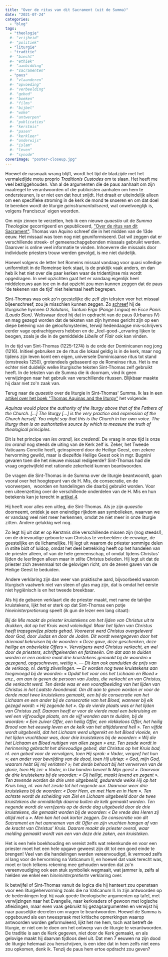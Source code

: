 ```yaml
---
title: "Over de ritus van dit Sacrament (uit de Summa)"
date: "2021-07-24"
categories: 
  - "blog"
tags:
  - "theologie"
  #- "vrijheid"
  #- "politiek"
  - "liturgie"
  - "traditie"
  #- "biecht"
  #- "ethiek"
  #- "aanbidding"
  #- "sacramenten"
  - "paus"
  #- "vlaanderen"
  #- "opvoeding"
  #- "verbeelding"
  #- "gebed"
  #- "boeken"
  #- "films"
  #- "bijbel"
  #- "woke"
  #- "antwerpen"
  #- "publicaties"
  #- "kerstmis"
  #- "pasen"
  #- "kerkleer"
  #- "onderwijs"
  #- "islam"
  #- "leven"
  #- "synode"
coverImage: "poster-closeup.jpg"
---
```


Hoewel de nasmaak wrang blijft, wordt het tijd de bladzijde met het vermaledijde motu proprio _Traditionis Custodes_ om te slaan. Het heeft me veel beziggehouden. Van al de argumenten die de paus aanhaalt om zijn maatregel te verantwoorden of die publicisten aanhalen om hem te ondersteunen, is er niet een dat hout snijdt. Het draait er uiteindelijk alleen  om een specifieke stroming in de kerk de mond te snoeren en om dat doel te bereiken wordt de liturgie _geïnstrumentaliseerd_, wat onwelvoeglijk is, volgens Franciscus' eigen woorden.

Om mijn zinnen te verzetten, heb ik een nieuwe _quaestio_ uit de _Summa Theologiae_ gecorrigeerd en gepubliceerd, ["Over de ritus van dit Sacrament"](https://summa.gelovenleren.net/liber-4-quaestio-083.html). Thomas van Aquino schreef die in het midden van de 13de eeuw. Het missaal was toen nog niet geuniformiseerd. Dat wil zeggen dat er verschillende streek- of gemeenschapgebonden missaals gebruikt werden. Daarover is online veel informatie te vinden. Inhoeverre die missaals door individuele priesters trouw werden gevolgd, is me niet duidelijk. 

Hoewel volgens de letter het Romeins missaal vandaag voor quasi volledige uniformiteit in de Romeinse kerk staat, is de praktijk vaak anders, en dan heb ik het niet over die paar kerken waar de tridentijnse mis wordt opgedragen. In veel opzichten gaat het er vandaag eigenlijk heel middeleeuws aan toe en in dat opzicht zou men kunnen zeggen dat de paus 'de tekenen van de tijd' niet helemaal heeft begrepen.

Sint-Thomas was ook zo'n geestelijke die zelf zijn teksten voor het missaal bijeenschreef, zou je misschien kunnen zeggen. Zo [schreef](https://www.catholicculture.org/culture/library/view.cfm?RecNum=2606) hij de liturgische hymnen _O Salutaris, Tantum Ergo (Pange Lingua)_ en _Ecce Panis (Lauda Sion)_. Weliswaar deed hij dat in opdracht van de paus (Urbanus IV) en mag gezegd worden dat de teksten van zijn hymnes gericht zijn op een diepe beleving van de geloofsmysteries, terwijl hedendaagse mis-schrijvers eerder vage opdrachtgevers hebben en de _feel-good-_ervaring lijken te beogen, zoals je die in de gemiddelde _Libelle_ of _Flair_ ook kan vinden.

In de tijd van Sint-Thomas (1225-1274) is de orde der Dominicanen nog jong (1216). Initieel gebruiken ze de ritus die lokaal geldig is in de kerk, maar nog tijdens zijn leven komt een eigen, universele Dominicaanse ritus tot stand (omstreeks 1250), grotendeels gebaseerd op de Romeinse ritus. Het is me echter niet duidelijk welke liturgische teksten Sint-Thomas zelf gebruikt heeft. In de teksten van de Summa die ik doornam, vind ik geen verwijzingen naar het gebruik van verschillende ritussen. Blijkbaar maakte hij daar niet zo'n zaak van.

Terug naar de _quaestio_ over de liturgie in Sint-Thomas' Summa. Ik las in een [artikel over het boek "Thomas Aquinas and the liturgy"](https://www.newliturgicalmovement.org/2006/08/thomas-aquinas-and-liturgy.html#.YPvlRjqxVhE) het volgende:

_Aquinas would place the authority of the liturgy above that of the Fathers of the Church. \[...\] The liturgy \[...\] is the very practice and expression of the Church herself. You might say that this is the Church in her own voice. The liturgy then is an authoritative source by which to measure the truth of theological principles._

Dit is het principe van _lex orandi, lex credendi_. De vraag in onze tijd is onze _lex orandi_ nog steeds de uiting van de Kerk zelf is. Zeker, het Tweede Vaticaans Concilie heeft, geïnspireerd door de Heilige Geest, een zekere hervorming gewild, maar is diezelfde Heilige Geest ook in mgr. Bugnini gevaren toen die het nieuwe missaal redigeerde? Sint-Thomas had die vraag ongetwijfeld met rationele zekerheid kunnen beantwoorden.

De vragen die Sint-Thomas in de Summa over de liturgie beantwoordt, gaan vooral over het hoogtepunt van de H. Mis, de consecratie, en de voorwerpen,  woorden en handelingen die daarbij gebruikt worden. Voor een uiteenzetting over de verschillende onderdelen van de H. Mis en hun betekenis kan je terecht in [artikel 4](https://summa.gelovenleren.net/liber-4-quaestio-083.html#articulus4).

Hij heeft voor alles een uitleg, die Sint-Thomas. Als je zijn _quaestio_ doorneemt, ontdek je een oneindige rijkdom aan symbolieken, waarvan we er vandaag veel niet meer herkennen, omdat ze niet meer in onze liturgie zitten. Andere gelukkig wel nog.

Zo legt hij uit dat er op Kerstmis drie verschillende missen zijn (nog steeds!), om de drievoudige geboorte van Christus te verbeelden: de eeuwige, de geestelijke en de lichamelijke. Hij legt uit waarom de priester sommige delen in stilte bidt of luidop, omdat het deel betrekking heeft op het handelen van de priester alleen, of van de hele gemeenschap, of omdat tijdens Christus’ lijden de leerlingen alleen maar in stilte Christus beleden. Hij legt uit dat de priester zich zevenmaal tot de gelovigen richt, om de zeven gaven van de Heilige Geest te beduiden.

Andere verklaring zijn dan weer van praktische aard, bijvoorbeeld waarom liturgisch vaatwerk niet van steen of glas mag zijn, dat is omdat het eerste niet hygiënisch is en het tweede breekbaar. 

Als hij de gebaren verklaart die de priester maakt, met name de talrijke kruistekens, lijkt het er sterk op dat Sint-Thomas een potje _hineininterpretierung_ speelt (ik gun de lezer een lang citaat):

_Bij de Mis maakt de priester kruistekens om het lijden van Christus uit te drukken, dat op het Kruis werd voleindigd. Maar het lijden van Christus heeft trapsgewijze plaats gehad. Vooreerst werd Christus overgeleverd door God, door Judas en door de Joden. Dit wordt weergegeven door het driemaal bekruisen bij de woorden: « Deze gave, deze geschenken, deze heilige en onbevlekte Offers ». Vervolgens werd Christus verkocht, en wel door de priesters, schriftgeleerden en farizeeën. Om dat aan te duiden worden er een andere maal drie kruistekens gemaakt bij de woorden « gezegend, opgeschreven, wettig ». — Dit kan ook aanduiden de prijs van de verkoop, nl. dertig zilverlingen. — Er worden nog twee kruistekens aan toegevoegd bij de woorden: « Opdat het voor ons het Lichaam en Bloed » enz., om aan te geven de persoon van Judas, die verkocht en van Christus, die verkocht werd. Ten derde was er een voorafbeelding van het lijden van Christus in het Laatste Avondmaal. Om dit aan te geven worden er voor de derde maal twee kruistekens gemaakt, een bij de consecratie van het Lichaam en een ander bij de consecratie van het Bloed, wanneer bij elk gezegd wordt: « Hij zegende het ». Op de vierde plaats was er het lijden van Christus zelf. Daarom heeft er voor de vierde maal een bekruising en wel een vijfvoudige plaats, om de vijf wonden aan te duiden, bij de woorden: « Een zuiver Offer, een heilig Offer, een vlekkeloos Offer, het heilig Brood van het eeuwig leven en de kelk van het altijddurend heil ». Ten vijfde wordt uitgebeeld, dat het Lichaam werd uitgerekt en het Bloed vloeide, en het lijden vruchtbaar was, door drie kruistekens bij de woorden: « Wij die het Lichaam en Bloed nuttigen van allen zegen » enz. Ten zesde wordt in herinnering gebracht het drievoudige gebed, dat Christus op het Kruis bad, nl. een gebed voor de vervolgers, toen Hij sprak: « Vader, vergeef het hun »; een ander voor bevrijding van de dood, toen Hij uitriep: « God, mijn God, waarom hebt Gij mij verlaten? »; het derde behoort bij het verwerven van de glorie, toen Hij zei: « Vader, in Uw handen beveel Ik Mijn geest ». Daarvoor de drie kruistekens bij de woorden: « Gij heiligt, maakt levend en zegent ». Ten zevende worden de drie uren uitgebeeld, gedurende welke Hij op het Kruis hing, nl. van het zesde tot het negende uur. Daarvoor weer drie kruistekens bij de woorden: « Door Hem, en met Hem en in Hem ». Ten achtste wordt de scheiding van Ziel en Lichaam uitgebeeld door de twee kruistekens die onmiddellijk daarna buiten de kelk gemaakt worden. Ten negende wordt de verrijzenis op de derde dag uitgebeeld door de drie kruistekens, die gemaakt worden bij de woorden: « De vrede des Heren zij altijd met u ». Men kan het ook korter zeggen. De consecratie van dit Sacrament en het aannemen van dit Offer en zijn vruchten hangen af van de kracht van Christus’ Kruis. Daarom maakt de priester overal, waar melding gemaakt wordt van een van deze drie zaken, een kruisteken._ 

Het is een hele boekhouding en vereist zelfs wat rekenkunde en voor een priester moet het een hele opgave geweest zijn dit tot een goed einde te brengen! Veel van die handelingen werden vereenvoudigd, ik vermoed zelfs al lang voor de hervorming na Vaticanum II, en hoewel dat vaak terecht was, moet er toch telkens rekening mee gehouden worden dat zo'n vereenvoudiging ook een stuk symboliek wegmaait, wat jammer is, zelfs al hielden we enkel een _hineininterpretierte_ verklaring over.

Ik betwijfel of Sint-Thomas vanuit de logica die hij hanteert zou openstaan voor een liturgiehervorming zoals die na Vaticanum II. In zijn antwoorden op de bedenkingen legt hij vaak goede theologische argumenten op tafel, met verwijzingen naar het Evangelie, naar kerkvaders of gewoon met logische afleidingen, maar even vaak gebruikt hij gezagsargumenten en verwijst hij naar pauselijke decreten om vragen te beantwoorden. Hoewel de Summa is opgebouwd als een tweespraak met kritische opmerkingen waarop antwoorden worden geformuleerd, lijkt het me hem, toch wat betreft de liturgie, er niet om te doen om het ontwerp van de liturgie te verantwoorden. De traditie is aan de Kerk gegeven, niet door de Kerk gemaakt, en als gelovige maakt hij daarvan tijdloos deel uit. Dat men 7 eeuwen na zijn dood de liturgie helemaal zou herschrijven, is een idee dat in hem zelfs niet eens zou opkomen, denk ik. Tenzij de paus hem ertoe opdracht zou geven?
